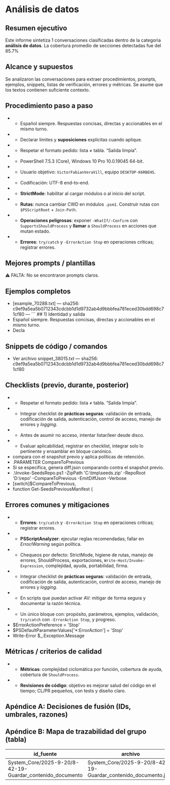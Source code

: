 # Análisis de datos

## Resumen ejecutivo

Este informe sintetiza 1 conversaciones clasificadas dentro de la categoría **análisis de datos**. La cobertura promedio de secciones detectadas fue del 85.7%

## Alcance y supuestos

Se analizaron las conversaciones para extraer procedimientos, prompts, ejemplos, snippets, listas de verificación, errores y métricas. Se asume que los textos contienen suficiente contexto.

## Procedimiento paso a paso

- - Español siempre. Respuestas concisas, directas y accionables en el mismo turno.
- - Declarar límites y **suposiciones** explícitas cuando aplique.
- - Respetar el formato pedido: lista ≠ tabla. “Salida limpia”.
- - PowerShell 7.5.3 (Core), Windows 10 Pro 10.0.19045 64-bit.
- - Usuario objetivo: `VictorFabianVeraVill`, equipo `DESKTOP-K6RBEHS`.
- - Codificación: UTF-8 end-to-end.
- - **StrictMode**: habilitar al cargar módulos o al inicio del script.
- - **Rutas**: nunca cambiar CWD en módulos `.psm1`. Construir rutas con `$PSScriptRoot` + `Join-Path`.
- - **Operaciones peligrosas**: exponer `-WhatIf/-Confirm` con `SupportsShouldProcess` y **llamar** a `ShouldProcess` en acciones que mutan estado.
- - **Errores**: `try/catch` y `-ErrorAction Stop` en operaciones críticas; registrar errores.

## Mejores prompts / plantillas

⚠️ FALTA: No se encontraron prompts claros.

## Ejemplos completos

  - [example_70288.txt] — sha256: c9ef9a5ea5b0712343cdcbb1d1d9732ab4d9bbbfea781eced30bdd698c71cf80 — ``` ## 1) Identidad y salida - Español siempre. Respuestas concisas, directas y accionables en el mismo turno. - Decla

## Snippets de código / comandos

- Ver archivo snippet_38015.txt — sha256: c9ef9a5ea5b0712343cdcbb1d1d9732ab4d9bbbfea781eced30bdd698c71cf80

## Checklists (previo, durante, posterior)

- - Respetar el formato pedido: lista ≠ tabla. “Salida limpia”.
- - Integrar checklist de **prácticas seguras**: validación de entrada, codificación de salida, autenticación, control de acceso, manejo de errores y *logging*.
- - Antes de asumir no acceso, intentar listar/leer desde disco.
- - Evaluar aplicabilidad, registrar en checklist, integrar solo lo pertinente y ensamblar en bloque canónico.
- compara con el snapshot previo y aplica políticas de retención.
- .PARAMETER CompareToPrevious
- Si se especifica, genera diff.json comparando contra el snapshot previo.
- .\Invoke-SeedsRepo.ps1 -ZipPath 'C:\tmp\seeds.zip' -RepoRoot 'D:\repo' -CompareToPrevious -EmitDiffJson -Verbose
- [switch]$CompareToPrevious,
- function Get-SeedsPreviousManifest {

## Errores comunes y mitigaciones

- - **Errores**: `try/catch` y `-ErrorAction Stop` en operaciones críticas; registrar errores.
- - **PSScriptAnalyzer**: ejecutar reglas recomendadas; fallar en *Error/Warning* según política.
- - Chequeos por defecto: StrictMode, higiene de rutas, manejo de errores, ShouldProcess, exportaciones, `Write-Host/Invoke-Expression`, complejidad, ayuda, portabilidad, firma.
- - Integrar checklist de **prácticas seguras**: validación de entrada, codificación de salida, autenticación, control de acceso, manejo de errores y *logging*.
- - En scripts que puedan activar AV: mitigar de forma segura y documentar la razón técnica.
- - Un único bloque con: propósito, parámetros, ejemplos, validación, `try/catch` con `-ErrorAction Stop`, y progreso.
- $ErrorActionPreference = 'Stop'
- $PSDefaultParameterValues['*:ErrorAction'] = 'Stop'
- Write-Error $_.Exception.Message

## Métricas / criterios de calidad

- - **Métricas**: complejidad ciclomática por función, cobertura de ayuda, cobertura de `ShouldProcess`.
- - **Revisiones de código**: objetivo es mejorar salud del código en el tiempo; CL/PR pequeños, con tests y diseño claro.

## Apéndice A: Decisiones de fusión (IDs, umbrales, razones)


## Apéndice B: Mapa de trazabilidad del grupo (tabla)

| id_fuente | archivo | cobertura_secciones_pct | duplicado | neardup |
|---|---|---|---|---|
| System_Core/2025-9-20/8-42-19-Guardar_contenido_documento | System_Core/2025-9-20/8-42-19-Guardar_contenido_documento.json | 86 | NO | NO |
